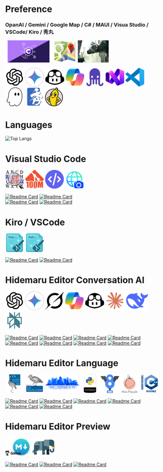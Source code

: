 
# Preference

### OpanAI / Gemini / Google Map / C# / MAUI / Visua Studio / VSCode/ Kiro / 秀丸

<img src="2x_index_csharp_logo.png" width="150" height="71"> <img src="2x_index_googlemap_logo.png" width="75" height="71"> 
<a href="https://www.playstation.com/games/the-last-guardian/"><img src="index_title_tlg.png" width="99" height="71"></a>

<img src="index_title_chatgpt.png" width="60" height="60"> <img src="index_title_gemini_pro.png" width="60" height="60"> <img src="index_title_github_copilot.png" width="62" height="60"> <img src="index_title_ms_copilot.png" width="60" height="60"> <a href="https://jules.google.com/"><img src="index_title_jules.png" width="60" height="60"></a> <img src="index_title_vs2026.png" width="60" height="60"> <img src="index_title_vsc.png" width="60" height="60"> <a href="https://kiro.dev/"><img src="index_title_kiro.png" width="60" height="60"></a> <a href="https://xn--pckzexbx21r8q9b.net/"><img src="index_title_hm.png" width="60" height="60"></a> <a href="https://github.com/banana-nano"><img src="index-banana-nano-anime.png" width="57" height="60"></a>

# Languages

![Top Langs](https://github-readme-languages-black.vercel.app/api/top-langs?username=komiyamma&layout=compact&card_width=600&langs_count=12&size_weight=0.15&count_weight=0.85&hide=makefile,assembly,powershell,batchfile,m4,shell,lex,yacc&per_repo_limit=200000)

<!-- a href="https://etherscan.io/address/0xe067433833636d2a5acbb42a219c7a97651e63bd#code"><img src="index_title_eth.png" width="60" height="60"></！a>
<a href="https://en.wikipedia.org/wiki/The_Last_Guardian"><img src="index_title_tlg.png" width="60" height="60"></a>
<a href="https://ja.wikipedia.org/wiki/PlayMemories"><img src="index_title_pms.png" width="60" height="60"></a -->

# Visual Studio Code

<a href="https://marketplace.visualstudio.com/items?itemName=komiyamma.rg-sjis"><img src="index_vsc_rg_sjis.png" width="60" height="60"></a>
<a href="https://marketplace.visualstudio.com/items?itemName=komiyamma.github100mbyteslimithook"><img src="index_vsc_git_100m.png" width="60" height="60"></a>
<a href="https://marketplace.visualstudio.com/items?itemName=komiyamma.htmlnormalizer"><img src="index_vsc_htmlnormalizer.png" width="60" height="60"></a>
<a href="https://marketplace.visualstudio.com/items?itemName=komiyamma.url-capture"><img src="index_vsc_url_capture.png" width="60" height="60"></a>


[![Readme Card](https://github-readme-repo-card.vercel.app/api/pin/?v=3&username=komiyamma&repo=vscode_extension_ripgrep_sjis)](https://github.com/komiyamma/vscode_extension_ripgrep_sjis) [![Readme Card](https://github-readme-repo-card.vercel.app/api/pin/?v=3&username=komiyamma&repo=vscode_extension_github100m_limit)](https://github.com/komiyamma/vscode_extension_github100m_limit)  
[![Readme Card](https://github-readme-repo-card.vercel.app/api/pin/?v=3&username=komiyamma&repo=vscode_extension_html_normalizer)](https://github.com/komiyamma/vscode_extension_html_normalizer) [![Readme Card](https://github-readme-repo-card.vercel.app/api/pin/?v=3&username=komiyamma&repo=vscode_extension_url_capture)](https://github.com/komiyamma/vscode_extension_url_capture)  

# Kiro / VSCode
<a href="https://marketplace.visualstudio.com/items?itemName=komiyamma.commit-message-gene-by-codex"><img src="index_vsc_commit_msg_gene.png" width="60" height="60"></a>
<a href="https://marketplace.visualstudio.com/items?itemName=komiyamma.commit-message-gene-by-gemini-cli"><img src="index_vsc_commit_msg_gene.png" width="60" height="60"></a>  

[![Readme Card](https://github-readme-repo-card.vercel.app/api/pin/?v=6&title_prefix_icon=kiro&username=komiyamma&repo=vscode_extension_commit_message_gene_by_codex)](https://github.com/komiyamma/vscode_extension_commit_message_gene_by_codex )
[![Readme Card](https://github-readme-repo-card.vercel.app/api/pin/?v=4&title_prefix_icon=kiro&username=komiyamma&repo=vscode_extension_commit_message_gene_by_gemini_cli)](https://github.com/komiyamma/vscode_extension_commit_message_gene_by_gemini_cli)  



# Hidemaru Editor Conversation AI
<a href="https://github.com/komiyamma/hm_openai_gpt"><img src="index_title_chatgpt.png" width="60" height="60"></a>
<a href="https://github.com/komiyamma/hm_google_gemini"><img src="index_title_gemini_pro.png" width="60" height="60"></a>
<a href="https://github.com/komiyamma/hm_x_grok_web"><img src="index_title_grok.png" width="60" height="60"></a>
<a href="https://github.com/komiyamma/hm_ms_copilot_web"><img src="index_title_ms_copilot.png" width="60" height="60"></a>
<a href="https://github.com/komiyamma/hm_github_copilot_web"><img src="index_title_github_copilot.png" width="62" height="60"></a>
<a href="https://github.com/komiyamma/hm_anthropic_web"><img src="index_title_anthropic.png" width="60" height="60"></a>
<a href="https://github.com/komiyamma/hm_deepseek_web"><img src="index_title_deepseek.png" width="72" height="60"></a>
<a href="https://github.com/komiyamma/hm_perplexity_web"><img src="index_title_perplexity.png" width="60" height="60"></a>

[![Readme Card](https://github-readme-repo-card.vercel.app/api/pin/?v=3&title_prefix_icon=grok&username=komiyamma&repo=hm_x_grok_web)](https://github.com/komiyamma/hm_x_grok_web)<!-- [![Readme Card](https://github-readme-repo-card.vercel.app/api/pin/?v=3&username=komiyamma&repo=hm_ms_copilot_web)](https://github.com/komiyamma/hm_ms_copilot_web) -->
[![Readme Card](https://github-readme-repo-card.vercel.app/api/pin/?v=3&title_prefix_icon=gemini&username=komiyamma&repo=hm_google_gemini_web)](https://github.com/komiyamma/hm_google_gemini_web)
[![Readme Card](https://github-readme-repo-card.vercel.app/api/pin/?v=3&title_prefix_icon=openai&username=komiyamma&repo=hm_chatgpt_web)](https://github.com/komiyamma/hm_chatgpt_web)<!-- [![Readme Card](https://github-readme-repo-card.vercel.app/api/pin/?v=3&username=komiyamma&repo=hm_github_copilot_chat_web)](https://github.com/komiyamma/hm_github_copilot_chat_web)
[![Readme Card](https://github-readme-repo-card.vercel.app/api/pin/?v=3&username=komiyamma&repo=hm_anthropic_claude_web)](https://github.com/komiyamma/hm_anthropic_claude_web)
[![Readme Card](https://github-readme-repo-card.vercel.app/api/pin/?v=3&username=komiyamma&repo=hm_deepseek_web)](https://github.com/komiyamma/hm_deepseek_web) -->
[![Readme Card](https://github-readme-repo-card.vercel.app/api/pin/?v=3&title_prefix_icon=perlexity&username=komiyamma&repo=hm_perplexity_web)](https://github.com/komiyamma/hm_perplexity_web)<!--  [![Readme Card](https://github-readme-repo-card.vercel.app/api/pin/?v=3&username=komiyamma&repo=hm_openai_chatgpt_writing)](https://github.com/komiyamma/hm_openai_chatgpt_writing) -->
[![Readme Card](https://github-readme-repo-card.vercel.app/api/pin/?v=3&title_prefix_icon=openai&username=komiyamma&repo=hm_openai_gpt)](https://github.com/komiyamma/hm_openai_gpt)
[![Readme Card](https://github-readme-repo-card.vercel.app/api/pin/?v=3&title_prefix_icon=gemini&username=komiyamma&repo=hm_google_gemini)](https://github.com/komiyamma/hm_google_gemini)
[![Readme Card](https://github-readme-repo-card.vercel.app/api/pin/?v=3&username=komiyamma&repo=hm_ai_translator)](https://github.com/komiyamma/hm_ai_translator)
[![Readme Card](https://github-readme-repo-card.vercel.app/api/pin/?v=3&title_prefix_icon=openai&username=komiyamma&repo=hm_openai_chatgpt35_turbo)](https://github.com/komiyamma/hm_openai_chatgpt35_turbo)

# Hidemaru Editor Language

<a href="https://xn--pckzexbx21r8q9b.net/?page=nobu_tool_hm_dotnet"><img src="index_title_cs.png" width="60" height="60"></a>
<a href="https://xn--pckzexbx21r8q9b.net/?page=nobu_tool_hm_dotnet_pinvoke"><img src="index_title_cs_com.png" width="60" height="60"></a>
<a href="https://xn--pckzexbx21r8q9b.net/?page=nobu_tool_hm_jsmode_ts_difinition"><img src="index_title_jsmode_ts.png" width="110" height="60"></a>
<a href="https://xn--pckzexbx21r8q9b.net/?page=nobu_tool_hm_python3"><img src="index_title_py.png" width="60" height="60"></a>
<a href="https://xn--pckzexbx21r8q9b.net/?page=nobu_tool_hm_ecmascript"><img src="index_title_v8.png" width="60" height="60"></a>
<a href="https://xn--pckzexbx21r8q9b.net/?page=nobu_tool_hm_php"><img src="index_title_php.png" width="60" height="60"></a>
<a href="https://xn--pckzexbx21r8q9b.net/?page=nobu_tool_hm_cpp_invoke"><img src="index_title_cpp.png" width="60" height="60"></a>

[![Readme Card](https://github-readme-repo-card.vercel.app/api/pin/?v=3&username=komiyamma&repo=hm_jsmode_ts_difinition)](https://github.com/komiyamma/hm_jsmode_ts_difinition)
[![Readme Card](https://github-readme-repo-card.vercel.app/api/pin/?v=3title_prefix_icon=python&username=komiyamma&repo=hm_python3)](https://github.com/komiyamma/hm_python3)
[![Readme Card](https://github-readme-repo-card.vercel.app/api/pin/?v=3&title_prefix_icon=csharp&username=komiyamma&repo=hm_dotnet_com)](https://github.com/komiyamma/hm_dotnet_com)
[![Readme Card](https://github-readme-repo-card.vercel.app/api/pin/?v=3&title_prefix_icon=csharp&username=komiyamma&repo=hm_dotnet_fw)](https://github.com/komiyamma/hm_dotnet_fw)
[![Readme Card](https://github-readme-repo-card.vercel.app/api/pin/?v=3&username=komiyamma&repo=hm_php8)](https://github.com/komiyamma/hm_php8)
[![Readme Card](https://github-readme-repo-card.vercel.app/api/pin/?v=3&username=komiyamma&repo=hm_cpp_invoke)](https://github.com/komiyamma/hm_cpp_invoke)

# Hidemaru Editor Preview

<a href="https://xn--pckzexbx21r8q9b.net/?page=nobu_tool_hm_markdown_simple_server"><img src="index_md_simple_svr.png" width="80" height="60"></a>
<a href="https://xn--pckzexbx21r8q9b.net/?page=nobu_tool_hm_php_simple_server"><img src="index_php_simple_svr.png" width="80" height="60"></a>

[![Readme Card](https://github-readme-repo-card.vercel.app/api/pin/?v=3&title_prefix_icon=markdown&username=komiyamma&repo=hm_markdown_simple_server)](https://github.com/komiyamma/hm_markdown_simple_server)
[![Readme Card](https://github-readme-repo-card.vercel.app/api/pin/?v=3&title_prefix_icon=markdown&username=komiyamma&repo=hm_markdown_simple_render)](https://github.com/komiyamma/hm_markdown_simple_render)
[![Readme Card](https://github-readme-repo-card.vercel.app/api/pin/?v=3&username=komiyamma&repo=hm_php_simple_server)](https://github.com/komiyamma/hm_php_simple_server)

